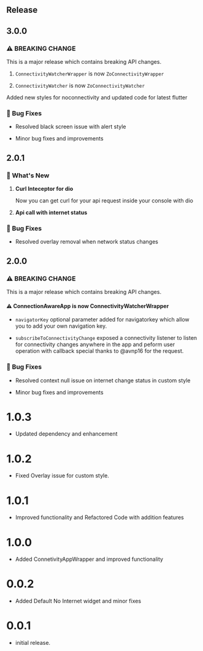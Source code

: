 ## Release

## 3.0.0

### ⚠️ BREAKING CHANGE

This is a major release which contains breaking API changes.

 1. `ConnectivityWatcherWrapper` is now `ZoConnectivityWrapper`

 2. `ConnectivityWatcher` is now `ZoConnectivityWatcher`

Added new styles for noconnectivity and updated code for latest flutter

### 🐛 Bug Fixes

* Resolved black screen issue with alert style

* Minor bug fixes and improvements

## 2.0.1

### 🚀 What's New

1. **Curl Inteceptor for dio**

    Now you can get curl for your api request inside your console with dio

2. **Api call with internet status**

### 🐛 Bug Fixes

* Resolved overlay removal when network status changes

## 2.0.0

### ⚠️ BREAKING CHANGE

This is a major release which contains breaking API changes.

#### ⚠️ ConnectionAwareApp is now ConnectivityWatcherWrapper

* `navigatorKey` optional parameter added for navigatorkey which allow you to add your own navigation key.

* `subscribeToConnectivityChange` exposed a connectivity listener to listen for connectivity changes anywhere in the app and peform user operation with callback special thanks to @avnp16 for the request.

### 🐛 Bug Fixes

* Resolved context null issue on internet change status in custom style

* Minor bug fixes and improvements

# 1.0.3  

* Updated dependency and enhancement

# 1.0.2  

* Fixed Overlay issue for custom style.

# 1.0.1  

* Improved functionality and Refactored Code with addition features

# 1.0.0  

* Added ConnetivityAppWrapper and improved functionality

# 0.0.2  

* Added Default No Internet widget and minor fixes

# 0.0.1  

* initial release.

